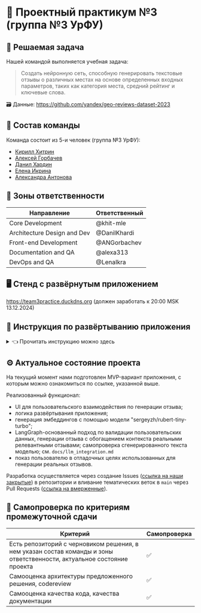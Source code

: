 # 🔬 Проектный практикум №3 (группа №3 УрФУ)

## 📝 Решаемая задача

Нашей командой выполняется учебная задача:


> Создать нейронную сеть, способную генерировать текстовые отзывы о различных местах на основе определенных входных параметров, таких как категория места, средний рейтинг и ключевые слова.


🗃️ Данные: https://github.com/yandex/geo-reviews-dataset-2023

## 👥 Состав команды
Команда состоит из 5-и человек (группа №3 УрФУ):
- [Кирилл Хитрин](https://github.com/khit-mle)
- [Алексей Горбачев](https://github.com/ANGorbachev)
- [Данил Хардин](https://github.com/DanilKhardi)
- [Елена Икрина](https://github.com/LenaIkra)
- [Александра Антонова](https://github.com/alexa313)

## 💼 Зоны ответственности
| Направление | Ответственный |
|----------|--------|
| Core Development | @khit-mle |
| Architecture Design and Dev | @DanilKhardi |
| Front-end Development | @ANGorbachev |
| Documentation and QA | @alexa313 |
| DevOps and QA | @LenaIkra |

## 🖥️ Стенд с развёрнутым приложением
https://team3practice.duckdns.org (должен заработать к 20:00 MSK 13.12.2024)

## 🚀 Инструкция по развёртыванию приложения

<details>
  <summary>👈 Прочитать инструкцию можно здесь</summary>

Для развёртывания приложения необходима машина (физическая, виртуальная, VPS) с установленным дистрибутивом Ubuntu 24.04 и пакетами `python3`, `python3-virtualenv`, `python3-pip`, `wget`. Кроме того, доступной должна быть команда `md5sum`.

В новой директории выполняем клонирование репозитория в текущую директорию:
```sh
git clone https://github.com/mlteamurfu2325/practicum-s3.git .
```

Далее рекомендуем скачать готовый Parquet-файл, который содержит как исходные отзывы от Яндекса, так и колонку эмбеддингов, сгенерированных на основе значений колонки `text`: https://mega.nz/file/WVB3gIDT#NDUcZMcCCEla7mtpvAdk2ecMkQ0oOgtDMoSBa1dglDA

Скаченный файл необходимо поместить в директорию `data/`.

В случае отсутствия данного файла деплоймент-скрипт скачает исходный TSKV-файл из репозитория Яндекса, а затем запустит на нём процедуру эмбеддингования. В таком случае очень желательно наличие GPU (тесты проводились на VPS с посекундной арендой RTX 4090, в случае наличия менее мощного GPU, необходимо уменьшить значение `BATCH_SIZE` в файле `src/reviews-processing/enrich_with_embeddings.py`).

Затем запускаем деплоймент-скрипт:
```sh
bash deployment.sh
```

Далее необходимо установить docker и docker compose в соответствии с официальной инструкцией: https://docs.docker.com/engine/install/ubuntu/

После этого запускаем контейнер:
```sh
cd docker/

docker compose up -d

cd ..
```

Далее импортируем данные в PostgreSQL:
```sh
source .venv/bin/activate

python src/db-importer/pg-reviews-importer.py
```

Устанавливаем значение API ключа сервиса доступа к LLM:
```sh
echo "OPENROUTER_API_KEY=XYZ" > .env
```

Запускаем Streamlit с доступов для внешних IP:
```sh
streamlit run app.py --server.address 0.0.0.0 --server.port 8501
```

</details>

## ⚙️ Актуальное состояние проекта
На текущий момент нами подготовлен MVP-вариант приложения, с которым можно ознакомиться по ссылке, указанной выше.

Реализованный функционал:
- UI для пользовательского взаимодействия по генерации отзыва;
- логика развёртывания приложения;
- генерация эмбеддингов с помощью модели "sergeyzh/rubert-tiny-turbo";
- LangGraph-основанный подход по валидации пользовательских данных, генерации отзыва с обогащением контекста реальными релевантными отзывами; самопроверка сгенерированного текста моделью; см. `docs/llm_integration.md`
- показ пользователю в отладочных целях использованных для генерации реальных отзывов.

Разработка осуществляется через создание Issues ([ссылка на наши закрытые](https://github.com/mlteamurfu2325/practicum-s3/issues?q=is%3Aissue+is%3Aclosed)) в репозитории и вливание тематических веток в `main` через Pull Requests ([ссылка на вмерженные](https://github.com/mlteamurfu2325/practicum-s3/pulls?q=is%3Apr+is%3Aclosed)).

## 📜 Самопроверка по критериям промежуточной сдачи
| Критерий | Самопроверка |
|----------|--------|
| Есть репозиторий с черновиком решения, в нем указан состав команды и зоны ответственности, актуальное состояние проекта | ✅ |
| Самооценка архитектуры предложенного решения, codereview | ✅ |
| Самооценка качества кода, качества документации | ✅ |
